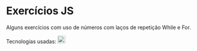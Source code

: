 # Exercícios JS

Alguns exercícios com uso de números com laços de repetição While e For.

Tecnologias usadas: <a href="https://developer.mozilla.org/en-US/docs/Web/JavaScript" title="JavaScript"><img src="https://github.com/get-icon/geticon/raw/master/icons/javascript.svg" alt="JavaScript" width="21px" height="21px"></a> 
